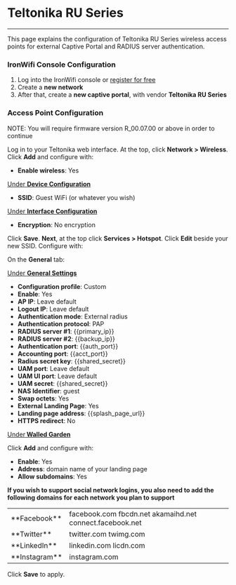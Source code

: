 # **Teltonika RU Series**

---

This page explains the configuration of Teltonika RU Series wireless access points for external Captive  Portal and RADIUS server authentication.

### IronWifi Console Configuration

1. Log into the IronWifi console or [register for free](https://console.ironwifi.com/register)
2. Create a **new network**
3. After that, create a **new captive portal**, with vendor **Teltonika RU Series**

### Access Point Configuration

NOTE: You will require firmware version R_00.07.00 or above in order to continue

Log in to your Teltonika web interface. At the top, click **Network > Wireless**. Click **Add** and configure with:

- **Enable wireless**: Yes
  
<u>Under **Device Configuration**</u>

- **SSID**: Guest WiFi (or whatever you wish)

  
<u>Under **Interface Configuration**</u>

- **Encryption**: No encryption

  
Click **Save**. **Next**, at the top click **Services &gt; Hotspot**. Click **Edit** beside your new SSID. Configure with:

On the **General** tab:

<u>Under </u>**<u>General Settings</u>**

- **Configuration profile**: Custom
- **Enable**: Yes
- **AP IP**: Leave default
- **Logout IP**: Leave default
- **Authentication mode**: External radius
- **Authentication protocol**: PAP
- **RADIUS server #1**: {{primary_ip}}
- **RADIUS server #2**: {{backup_ip}}
- **Authentication port**: {{auth_port}}
- **Accounting port**: {{acct_port}}
- **Radius secret key**: {{shared_secret}}
- **UAM port**: Leave default
- **UAM UI port**: Leave default
- **UAM secret**: {{shared_secret}}
- **NAS Identifier**: guest
- **Swap octets**: Yes
- **External Landing Page**: Yes
- **Landing page address**: {{splash_page_url}}
- **HTTPS redirect**: No

<u>Under</u>**<u> Walled Garden</u>**

Click **Add** and configure with:

- **Enable**: Yes
- **Address**: domain name of your landing page
- **Allow subdomains**: Yes

**If you wish to support social network logins, you also need to add the following domains for each network you plan to support**

<table cellspacing="1"><tbody><tr><td>**Facebook**  
</td><td>facebook.com  
fbcdn.net  
akamaihd.net  
connect.facebook.net  
  
</td></tr><tr><td>**Twitter**  
</td><td>twitter.com  
twimg.com  
  
</td></tr><tr><td>**LinkedIn**  
</td><td>linkedin.com  
licdn.com  
  
</td></tr><tr><td>**Instagram**  
</td><td>instagram.com  
  
</td></tr></tbody></table>

Click **Save** to apply.

